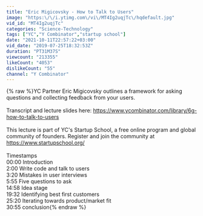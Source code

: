 ```yaml
---
title: "Eric Migicovsky - How to Talk to Users"
image: "https:\/\/i.ytimg.com\/vi\/MT4Ig2uqjTc\/hqdefault.jpg"
vid_id: "MT4Ig2uqjTc"
categories: "Science-Technology"
tags: ["YC","Y Combinator","startup school"]
date: "2021-10-11T22:57:22+03:00"
vid_date: "2019-07-25T18:32:53Z"
duration: "PT31M37S"
viewcount: "213355"
likeCount: "4053"
dislikeCount: "55"
channel: "Y Combinator"
---
```

{% raw %}YC Partner Eric Migicovsky outlines a framework for asking questions and collecting feedback from your users.<br /><br />Transcript and lecture slides here: <a rel="nofollow" target="blank" href="https://www.ycombinator.com/library/6g-how-to-talk-to-users">https://www.ycombinator.com/library/6g-how-to-talk-to-users</a><br /><br />This lecture is part of YC's Startup School, a free online program and global community of founders. Register and join the community at <a rel="nofollow" target="blank" href="https://www.startupschool.org/">https://www.startupschool.org/</a><br /><br />Timestamps<br />00:00 Introduction<br />2:00 Write code and talk to users<br />3:20 Mistakes in user interviews<br />5:55 Five questions to ask<br />14:58 Idea stage<br />19:32 Identifying best first customers<br />25:20 Iterating towards product/market fit<br />30:55 conclusion{% endraw %}

